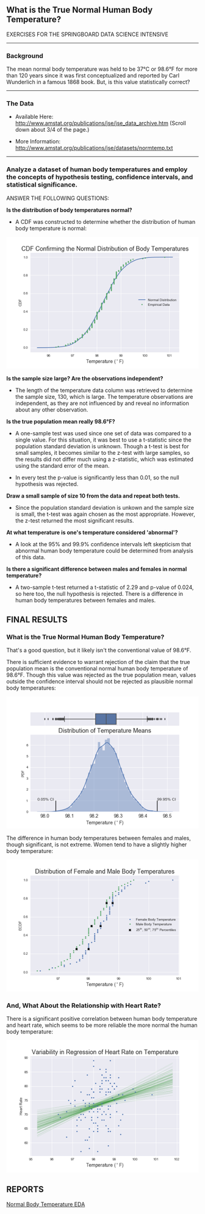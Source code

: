 ## What is the True Normal Human Body Temperature? 

EXERCISES FOR THE SPRINGBOARD DATA SCIENCE INTENSIVE

---
### Background

The mean normal body temperature was held to be 37°C or 98.6°F for more than 120 years since it was first conceptualized and reported by Carl Wunderlich in a famous 1868 book. But, is this value statistically correct?

---
### The Data
* Available Here: http://www.amstat.org/publications/jse/jse_data_archive.htm (Scroll down about 3/4 of the page.)


* More Information: http://www.amstat.org/publications/jse/datasets/normtemp.txt

---
### Analyze a dataset of human body temperatures and employ the concepts of hypothesis testing, confidence intervals, and statistical significance. 

ANSWER THE FOLLOWING QUESTIONS:

**Is the distribution of body temperatures normal?**

* A CDF was constructed to determine whether the distribution of human body temperature is normal:
    
![CDF Confirming the Normal Distribution of Human Body Temperature](reports/figures/cdf_body_temps.png)
    
**Is the sample size large? Are the observations independent?**

* The length of the temperature data column was retrieved to determine the sample size, 130, which is large. The temperature observations are independent, as they are not influenced by and reveal no information about any other observation.

    
**Is the true population mean really 98.6°F?**

* A one-sample test was used since one set of data was compared to a single value. For this situation, it was best to use a t-statistic since the population standard deviation is unknown. Though a t-test is best for small samples, it becomes similar to the z-test with large samples, so the results did not differ much using a z-statistic, which was estimated using the standard error of the mean.
        
* In every test the p-value is significantly less than 0.01, so the null hypothesis was rejected.


**Draw a small sample of size 10 from the data and repeat both tests.**

* Since the population standard deviation is unkown and the sample size is small, the t-test was again chosen as the most appropriate. However, the z-test returned the most significant results.
    
**At what temperature is one's temperature considered 'abnormal'?**

* A look at the 95% and 99.9% confidence intervals left skepticism that abnormal human body temperature could be determined from analysis of this data.
    
**Is there a significant difference between males and females in normal temperature?**

* A two-sample t-test returned a t-statistic of 2.29 and p-value of 0.024, so here too, the null hypothesis is rejected. There is a difference in human body temperatures between females and males.



## FINAL RESULTS

### What is the True Normal Human Body Temperature?

That's a good question, but it likely isn't the conventional value of 98.6°F.

There is sufficient evidence to warrant rejection of the claim that the true population mean is the conventional normal human body temperature of 98.6°F. Though this value was rejected as the true population mean, values outside the confidence interval should not be rejected as plausible normal body temperatures:

![Distribution of Temperature Means](reports/figures/pdf_temp_means.png)

The difference in human body temperatures between females and males, though significant, is not extreme. Women tend to have a slightly higher body temperature:

![CDF of Female and Male Temperature Distributions](reports/figures/cdf_female_male_temps.png)


### And, What About the Relationship with Heart Rate?

There is a significant positive correlation between human body temperature and heart rate, which seems to be more reliable the more normal the human body temperature:

![Regression Variance of Temperature and Heart Rate](reports/figures/regression_heartrate_temperature.png)

## REPORTS
[Normal Body Temperature EDA](http://nbviewer.jupyter.org/github/humburgc/normal_body_temp_eda/blob/master/normal_body_temp_eda.ipynb)